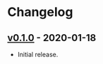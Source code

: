# Changelog

## [v0.1.0](https://github.com/tshlabs/donut/tree/0.1.0) - 2020-01-18

* Initial release.
